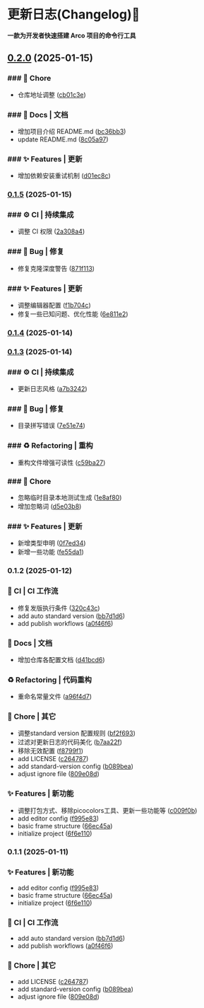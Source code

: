 # 更新日志(Changelog):tada:

**一款为开发者快速搭建 Arco 项目的命令行工具**
## [0.2.0](https://github.com/oljc/create-arco-pro/compare/v0.1.5...v0.2.0) (2025-01-15)


### ### :rocket: Chore

* 仓库地址调整 ([cb01c3e](https://github.com/oljc/create-arco-pro/commit/cb01c3ebc3140ddc3f717de5e9276e1a27a15c89))


### ### :memo: Docs | 文档

* 增加项目介绍 README.md ([bc36bb3](https://github.com/oljc/create-arco-pro/commit/bc36bb34a1265ecac869731d6dca70c3e6b6cb51))
* update README.md ([8c05a97](https://github.com/oljc/create-arco-pro/commit/8c05a9731c9b76253cad5e5dfb78687cea81795d))


### ### :sparkles: Features | 更新

* 增加依赖安装重试机制 ([d01ec8c](https://github.com/oljc/create-arco-pro/commit/d01ec8ce34525a16e443a73bb1e8164634a4a184))

### [0.1.5](https://github.com/oljc/creat-arco-pro/compare/v0.1.4...v0.1.5) (2025-01-15)


### ### :gear: CI | 持续集成

* 调整 CI 权限 ([2a308a4](https://github.com/oljc/create-arco-pro/commit/2a308a49d3cd92ab7fa0d6af7c473cfbd3ef97c7))


### ### :bug: Bug | 修复

* 修复克隆深度警告 ([871f113](https://github.com/oljc/create-arco-pro/commit/871f113e0a34f50272383d723d15cab4ecca6eda))


### ### :sparkles: Features | 更新

* 调整编辑器配置 ([f1b704c](https://github.com/oljc/create-arco-pro/commit/f1b704cf24c484729d5fe89a3cba03caf6d971ee))
* 修复一些已知问题、优化性能 ([6e811e2](https://github.com/oljc/create-arco-pro/commit/6e811e2407b50f072535007c273c431db7dbd04d))

### [0.1.4](https://github.com/oljc/creat-arco-pro/compare/v0.1.3...v0.1.4) (2025-01-14)

### [0.1.3](https://github.com/oljc/creat-arco-pro/compare/v0.1.2...v0.1.3) (2025-01-14)


### ### :gear: CI | 持续集成

* 更新日志风格 ([a7b3242](https://github.com/oljc/create-arco-pro/commit/a7b32425497f8d25f067c4b0e04deee608e8d690))


### ### :bug: Bug | 修复

* 目录拼写错误 ([7e51e74](https://github.com/oljc/create-arco-pro/commit/7e51e749f1a19731a3aeab9f3c5b49ad0d0445f3))


### ### :recycle: Refactoring | 重构

* 重构文件增强可读性 ([c59ba27](https://github.com/oljc/create-arco-pro/commit/c59ba270febe0fc032956c4af506eee0beb9535c))


### ### :rocket: Chore

* 忽略临时目录本地测试生成 ([1e8af80](https://github.com/oljc/create-arco-pro/commit/1e8af805963a5cdf1ac63fa84e3492bb3a53d8ed))
* 增加忽略词 ([d5e03b8](https://github.com/oljc/create-arco-pro/commit/d5e03b87743f1067671cb1e00ea851d705c8cc67))


### ### :sparkles: Features | 更新

* 新增类型申明 ([0f7ed34](https://github.com/oljc/create-arco-pro/commit/0f7ed342f8b6882487724ea96d5303d1a53b5ad7))
* 新增一些功能 ([fe55da1](https://github.com/oljc/create-arco-pro/commit/fe55da18219443b3819edcf525830ec1502cb4d0))

### 0.1.2 (2025-01-12)


### :construction_worker: CI | CI 工作流

* 修复发版执行条件 ([320c43c](https://github.com/oljc/create-arco-pro/commit/320c43cc0592c9bb6ba24956bdd054d794793e33))
* add auto standard version ([bb7d1d6](https://github.com/oljc/create-arco-pro/commit/bb7d1d6ae6c05db2fba7fe85df5a9a38d14d6290))
* add publish workflows ([a0f46f6](https://github.com/oljc/create-arco-pro/commit/a0f46f62c2ae0371dc7a68222a2a68c7b3a619a0))


### :memo: Docs | 文档

* 增加仓库各配置文档 ([d41bcd6](https://github.com/oljc/create-arco-pro/commit/d41bcd6593cfaa8c737c0b1c919c09e78a5db07b))


### :recycle: Refactoring | 代码重构

* 重命名常量文件 ([a96f4d7](https://github.com/oljc/create-arco-pro/commit/a96f4d7d431229647c2d7b4a671ac0daeae3c2b6))


### :rocket: Chore | 其它

* 调整standard version 配置规则 ([bf2f693](https://github.com/oljc/create-arco-pro/commit/bf2f693680523264129920c0960b455fb9026822))
* 过滤对更新日志的代码美化 ([b7aa22f](https://github.com/oljc/create-arco-pro/commit/b7aa22f8c65692f6d423803630b80a06701851bd))
* 移除无效配置 ([f8799f1](https://github.com/oljc/create-arco-pro/commit/f8799f144830885c0c8fad3e62dfd07e8886b985))
* add LICENSE ([c264787](https://github.com/oljc/create-arco-pro/commit/c2647871f8adcfd8a7e324a8ab7b25676e0f2171))
* add standard-version config ([b089bea](https://github.com/oljc/create-arco-pro/commit/b089bea87929cd45e79ac3a3eb7fe115bfab35b7))
* adjust ignore file ([809e08d](https://github.com/oljc/create-arco-pro/commit/809e08dfb72cef44f3434c00cda982eee3adcc09))


### :sparkles: Features | 新功能

* 调整打包方式、移除picocolors工具、更新一些功能等 ([c009f0b](https://github.com/oljc/create-arco-pro/commit/c009f0b8d27e1356422b216f643a20905f845163))
* add editor config ([f995e83](https://github.com/oljc/create-arco-pro/commit/f995e8384b8ae528c52bf91721edb4921dd39498))
* basic frame structure ([66ec45a](https://github.com/oljc/create-arco-pro/commit/66ec45a2b47404c63633028320ac3e0bcaffea36))
* initialize project ([6f6e110](https://github.com/oljc/create-arco-pro/commit/6f6e110466677281cf905b4da8067fa9329957ef))

### 0.1.1 (2025-01-11)

### :sparkles: Features | 新功能

- add editor config ([f995e83](https://github.com/oljc/create-arco-pro/commit/f995e8384b8ae528c52bf91721edb4921dd39498))
- basic frame structure ([66ec45a](https://github.com/oljc/create-arco-pro/commit/66ec45a2b47404c63633028320ac3e0bcaffea36))
- initialize project ([6f6e110](https://github.com/oljc/create-arco-pro/commit/6f6e110466677281cf905b4da8067fa9329957ef))

### :construction_worker: CI | CI 工作流

- add auto standard version ([bb7d1d6](https://github.com/oljc/create-arco-pro/commit/bb7d1d6ae6c05db2fba7fe85df5a9a38d14d6290))
- add publish workflows ([a0f46f6](https://github.com/oljc/create-arco-pro/commit/a0f46f62c2ae0371dc7a68222a2a68c7b3a619a0))

### :rocket: Chore | 其它

- add LICENSE ([c264787](https://github.com/oljc/create-arco-pro/commit/c2647871f8adcfd8a7e324a8ab7b25676e0f2171))
- add standard-version config ([b089bea](https://github.com/oljc/create-arco-pro/commit/b089bea87929cd45e79ac3a3eb7fe115bfab35b7))
- adjust ignore file ([809e08d](https://github.com/oljc/create-arco-pro/commit/809e08dfb72cef44f3434c00cda982eee3adcc09))
